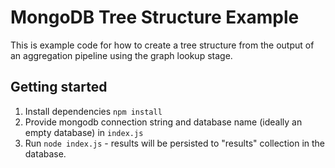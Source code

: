 # MongoDB Tree Structure Example
This is example code for how to create a tree structure from the output of an aggregation pipeline using the graph lookup stage.

## Getting started
1. Install dependencies <code>npm install</code>
2. Provide mongodb connection string and database name (ideally an empty database) in <code>index.js</code>
3. Run <code>node index.js</code> - results will be persisted to "results" collection in the database.